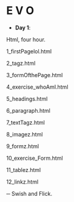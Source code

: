 # E V O

- **Day 1**:

Html, four hour.

1_firstPagelol.html

2_tagz.html

3_formOfthePage.html

4_exercise_whoAmI.html

5_headings.html

6_paragraph.html

7_textTagz.html

8_imagez.html

9_formz.html

10_exercise_Form.html

11_tablez.html

12_linkz.html


─ Swish and Flick.
